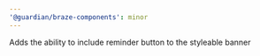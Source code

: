 ```yaml
---
'@guardian/braze-components': minor
---
```


Adds the ability to include reminder button to the styleable banner
